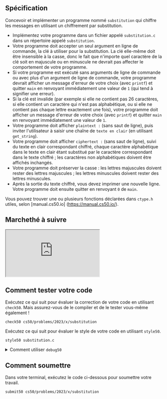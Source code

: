 Spécification
-------------

Concevoir et implémenter un programme nommé `substitution` qui chiffre les messages en utilisant un chiffrement par substitution.

* Implémentez votre programme dans un fichier appelé `substitution.c` dans un répertoire appelé `substitution`.
* Votre programme doit accepter un seul argument en ligne de commande, la clé à utiliser pour la substitution. La clé elle-même doit être insensible à la casse, donc le fait que n'importe quel caractère de la clé soit en majuscule ou en minuscule ne devrait pas affecter le comportement de votre programme.
* Si votre programme est exécuté sans arguments de ligne de commande ou avec plus d'un argument de ligne de commande, votre programme devrait afficher un message d'erreur de votre choix (avec `printf`) et quitter `main` en renvoyant immédiatement une valeur de `1` (qui tend à signifier une erreur).
* Si la clé est invalide (par exemple si elle ne contient pas 26 caractères, si elle contient un caractère qui n'est pas alphabétique, ou si elle ne contient pas chaque lettre exactement une fois), votre programme doit afficher un message d'erreur de votre choix (avec `printf`) et quitter `main` en renvoyant immédiatement une valeur de `1`.
* Votre programme doit afficher `plaintext :` (sans saut de ligne), puis inviter l'utilisateur à saisir une chaîne de `texte en clair` (en utilisant `get_string`).
* Votre programme doit afficher `ciphertext :` (sans saut de ligne), suivi du texte en clair correspondant chiffré, chaque caractère alphabétique dans le texte en clair étant substitué par le caractère correspondant dans le texte chiffré ; les caractères non alphabétiques doivent être affichés inchangés.
* Votre programme doit préserver la casse : les lettres majuscules doivent rester des lettres majuscules ; les lettres minuscules doivent rester des lettres minuscules.
* Après la sortie du texte chiffré, vous devez imprimer une nouvelle ligne. Votre programme doit ensuite quitter en renvoyant `0` de `main`.

Vous pouvez trouver une ou plusieurs fonctions déclarées dans `ctype.h` utiles, selon [manual.cs50.io] (https://manual.cs50.io/).


Marchethé à suivre
-----------

<div class="ratio ratio-16x9" data-video=""><iframe allow="accelerometer; autoplay; encrypted-media; gyroscope; picture-in-picture" allowfullscreen="" class="border" data-video="" src="https://www.youtube.com/embed/cXAoZAsgxJ4?modestbranding=0&amp;rel=0&amp;showinfo=0"></iframe></div>


Comment tester votre code
-------------------------

Exécutez ce qui suit pour évaluer la correction de votre code en utilisant `check50`. Mais assurez-vous de le compiler et de le tester vous-même également !

    check50 cs50/problems/2023/x/substitution


Exécutez ce qui suit pour évaluer le style de votre code en utilisant `style50`.

    style50 substitution.c


<details><summary>Comment utiliser <code>debug50</code></summary><p>Vous souhaitez exécuter `debug50` ? Vous pouvez le faire comme suit, après avoir compilé votre code avec succès avec `make`,</p>

<div class="language-plaintext highlighter-rouge"><div class="highlight"><pre class="highlight"><code>debug50 ./substitution KEY
</code></pre></div></div>

<p>où <code class="language-plaintext highlighter-rouge">KEY</code> est la clé que vous donnez en argument de ligne de commande à votre programme. Notez que l'exécution de</p>

<div class="language-plaintext highlighter-rouge"><div class="highlight"><pre class="highlight"><code>debug50 ./substitution
</code></pre></div></div>

<p>fera (idéalement !) en sorte que votre programme se termine en invitant l'utilisateur à saisir une clé.</p></details>


Comment soumettre
-----------------

Dans votre terminal, exécutez le code ci-dessous pour soumettre votre travail.

    submit50 cs50/problems/2023/x/substitution